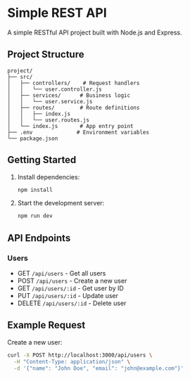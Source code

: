 # Simple REST API

A simple RESTful API project built with Node.js and Express.

## Project Structure

```
project/
├── src/
│   ├── controllers/    # Request handlers
│   │   └── user.controller.js
│   ├── services/      # Business logic
│   │   └── user.service.js
│   ├── routes/        # Route definitions
│   │   ├── index.js
│   │   └── user.routes.js
│   └── index.js       # App entry point
├── .env              # Environment variables
└── package.json
```

## Getting Started

1. Install dependencies:
   ```bash
   npm install
   ```

2. Start the development server:
   ```bash
   npm run dev
   ```

## API Endpoints

### Users
- GET `/api/users` - Get all users
- POST `/api/users` - Create a new user
- GET `/api/users/:id` - Get user by ID
- PUT `/api/users/:id` - Update user
- DELETE `/api/users/:id` - Delete user

## Example Request

Create a new user:
```bash
curl -X POST http://localhost:3000/api/users \
  -H "Content-Type: application/json" \
  -d '{"name": "John Doe", "email": "john@example.com"}'
```
